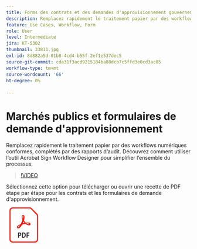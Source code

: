 ```yaml
---
title: Forms des contrats et des demandes d'approvisionnement gouvernementaux
description: Remplacez rapidement le traitement papier par des workflows numériques conformes, complétés par des rapports d’audit
feature: Use Cases, Workflow, Form
role: User
level: Intermediate
jira: KT-5302
thumbnail: 33811.jpg
exl-id: 8d882a5d-01b8-4cd4-b55f-2ef1e537dec5
source-git-commit: cda31f3acd9215184ba88dcb7c5ffd3e0cd3ac05
workflow-type: tm+mt
source-wordcount: '66'
ht-degree: 0%

---
```


# Marchés publics et formulaires de demande d&#39;approvisionnement

Remplacez rapidement le traitement papier par des workflows numériques conformes, complétés par des rapports d’audit. Découvrez comment utiliser l’outil Acrobat Sign Workflow Designer pour simplifier l’ensemble du processus.

>[!VIDEO](https://video.tv.adobe.com/v/33811?quality=12&learn=on&hidetitle=true)

Sélectionnez cette option pour télécharger ou ouvrir une recette de PDF étape par étape pour les contrats et les formulaires de demande d&#39;approvisionnement.

[![Télécharger la recette du PDF](../assets/acrobat_PDF_96.png)](../assets/UseCaseRecipe-EN-UsingWorkflowDesigner.pdf)
